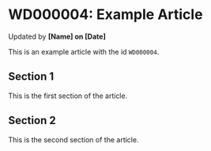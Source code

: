 # WD000004: Example Article 
Updated by **[Name] on [Date]**

This is an example article with the id `WD000004`.

## Section 1

This is the first section of the article.

## Section 2

This is the second section of the article.
